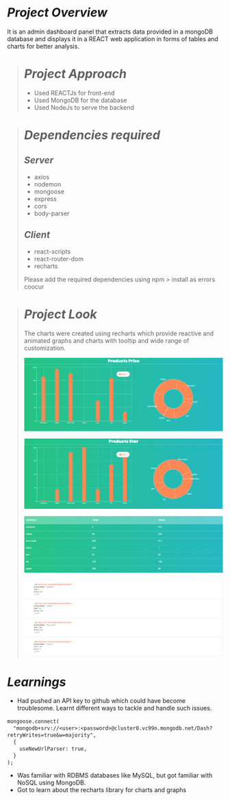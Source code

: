 # **_Project Overview_**

It is an admin dashboard panel that extracts data provided in a mongoDB database and displays it in a REACT web application in forms of tables and charts for better analysis.

#

#

> # **_Project Approach_**
>
> - Used REACTJs for front-end
> - Used MongoDB for the database
> - Used NodeJs to serve the backend

> # **_Dependencies required_**
>
> ## **_Server_**
>
> - axios
> - nodemon
> - mongoose
> - express
> - cors
> - body-parser
>
> ## **_Client_**
>
> - react-scripts
> - react-router-dom
> - recharts
>
> Please add the required dependencies using npm > install as errors coocur

> # **_Project Look_**
>
> The charts were created using recharts which provide reactive and animated graphs and charts with tooltip and wide range of customization.
>
> ![plot](./1.png)
>
> ![plot](./2.png)
>
> ![plot](./3.png)
>
> ![plot](./5.png)

# **_Learnings_**

- Had pushed an API key to github which could have become troublesome. Learnt different ways to tackle and handle such issues.

```
mongoose.connect(
  "mongodb+srv://<user>:<password>@cluster0.vc99n.mongodb.net/Dash?retryWrites=true&w=majority",
  {
    useNewUrlParser: true,
  }
);
```

- Was familiar with RDBMS databases like MySQL, but got familiar with NoSQL using MongoDB.
- Got to learn about the recharts library for charts and graphs
